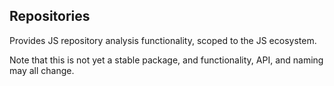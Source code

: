 ## Repositories

Provides JS repository analysis functionality, scoped to the JS ecosystem.

Note that this is not yet a stable package, and functionality, API, and naming may all change.
